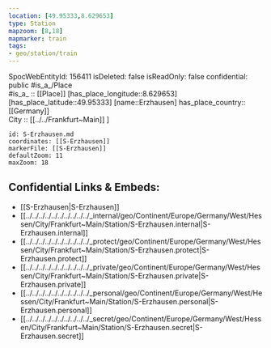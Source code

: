 ```yaml
---
location: [49.95333,8.629653] 
type: Station 
mapzoom: [8,18] 
mapmarker: train 
tags:
- geo/station/train
---
```

SpocWebEntityId: 156411
isDeleted: false
isReadOnly: false
confidential: public
#is_a_/Place  
#is_a_ :: [[Place]] 
[has_place_longitude::8.629653] 
[has_place_latitude::49.95333] 
[name::Erzhausen] 
has_place_country:: [[Germany]]  
City :: [[../../Frankfurt~Main]] ] 


```leaflet
id: S-Erzhausen.md
coordinates: [[S-Erzhausen]] 
markerFile: [[S-Erzhausen]] 
defaultZoom: 11 
maxZoom: 18
```


## Confidential Links & Embeds: 
- [[S-Erzhausen|S-Erzhausen]] 
- [[../../../../../../../../../../_internal/geo/Continent/Europe/Germany/West/Hessen/City/Frankfurt~Main/Station/S-Erzhausen.internal|S-Erzhausen.internal]] 
- [[../../../../../../../../../../_protect/geo/Continent/Europe/Germany/West/Hessen/City/Frankfurt~Main/Station/S-Erzhausen.protect|S-Erzhausen.protect]] 
- [[../../../../../../../../../../_private/geo/Continent/Europe/Germany/West/Hessen/City/Frankfurt~Main/Station/S-Erzhausen.private|S-Erzhausen.private]] 
- [[../../../../../../../../../../_personal/geo/Continent/Europe/Germany/West/Hessen/City/Frankfurt~Main/Station/S-Erzhausen.personal|S-Erzhausen.personal]] 
- [[../../../../../../../../../../_secret/geo/Continent/Europe/Germany/West/Hessen/City/Frankfurt~Main/Station/S-Erzhausen.secret|S-Erzhausen.secret]] 
